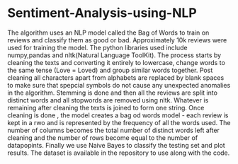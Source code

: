 # Sentiment-Analysis-using-NLP
The algorithm uses an NLP model called the Bag of Words to train on reviews and classify them as good or bad. Approximately 10k reviews were used for training the model. The python libraries used include numpy,pandas and nltk(Natural Language ToolKit).
The process starts by cleaning the texts and converting it entirely to lowercase, change words to the same tense (Love = Loved) and group similar words together. Post cleaning all characters apart from alphabets are replaced by blank spaces to make sure that spepcial symbols do not cause any unexpected anomalies in the algorithm. Stemming is done and then all the reviews are split into distinct words and all stopwords are removed using nltk. Whatever is remaining after cleaning the texts is joined to form one string. Once cleaning is done , the model creates a bag od words model - each review is kept in a rwo and is represented by the frequency of all the words used. The number of columns becomes the total number of distinct words left after cleaning and the number of rows become equal to the number of datapopints. 
Finally we use Naive Bayes to classify the testing set and plot results. The dataset is available in the repository to use along with the code. 
